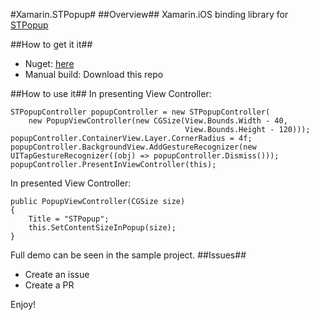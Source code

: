 #Xamarin.STPopup#
##Overview##
Xamarin.iOS binding library for [STPopup](https://github.com/kevin0571/STPopup)

##How to get it it##
+ Nuget: [here](https://www.nuget.org/packages/Xamarin.STPopup)
+ Manual build: Download this repo

##How to use it##
In presenting View Controller:
```
STPopupController popupController = new STPopupController(
    new PopupViewController(new CGSize(View.Bounds.Width - 40, 
                                       View.Bounds.Height - 120)));
popupController.ContainerView.Layer.CornerRadius = 4f;
popupController.BackgroundView.AddGestureRecognizer(new UITapGestureRecognizer((obj) => popupController.Dismiss()));
popupController.PresentInViewController(this);
```
In presented View Controller:
```
public PopupViewController(CGSize size)
{
    Title = "STPopup";
    this.SetContentSizeInPopup(size);
}
```
Full demo can be seen in the sample project.
##Issues##
+ Create an issue
+ Create a PR

Enjoy!
